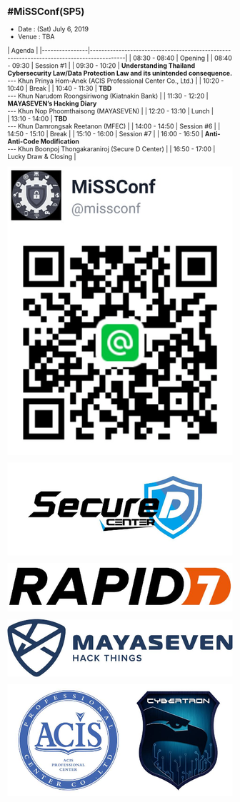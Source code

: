 ## #MiSSConf(SP5)

+ Date : (Sat) July 6, 2019
+ Venue : TBA

|      Agenda       																						|
|----------------|------------------------------------------------------------------------------------------|
| 08:30 - 08:40  |  Opening																					|
| 08:40 - 09:30  |  Session #1  																			|
| 09:30 - 10:20  |  **Understanding Thailand Cybersecurity Law/Data Protection Law and its unintended consequence.** <br>--- Khun Prinya Hom-Anek (ACIS Professional Center Co., Ltd.)  									|
| 10:20 - 10:40  |  Break       																			|
| 10:40 - 11:30  |  **TBD** <br>--- Khun Narudom Roongsiriwong (Kiatnakin Bank)								|
| 11:30 - 12:20  |  **MAYASEVEN’s Hacking Diary** <br>--- Khun Nop Phoomthaisong (MAYASEVEN)				|
| 12:20 - 13:10  |  Lunch       																			|	
| 13:10 - 14:00  |  **TBD** <br>--- Khun Damrongsak Reetanon (MFEC)  										|
| 14:00 - 14:50  |  Session #6  																			|
| 14:50 - 15:10  |  Break       																			|
| 15:10 - 16:00  |  Session #7  																			|
| 16:00 - 16:50  |  **Anti-Anti-Code Modification** <br>--- Khun Boonpoj Thongakaraniroj (Secure D Center)	|
| 16:50 - 17:00  |  Lucky Draw & Closing																	|


![](/img/lineat-missconf.png)


![](/SP5/Sponsors/SecureD-Center.jpg)

![](/SP5/Sponsors/RAPID7.jpg)

![](/SP5/Sponsors/MAYASEVEN.jpg)

![](/SP5/Sponsors/ACIS-Cybertron.jpg)
